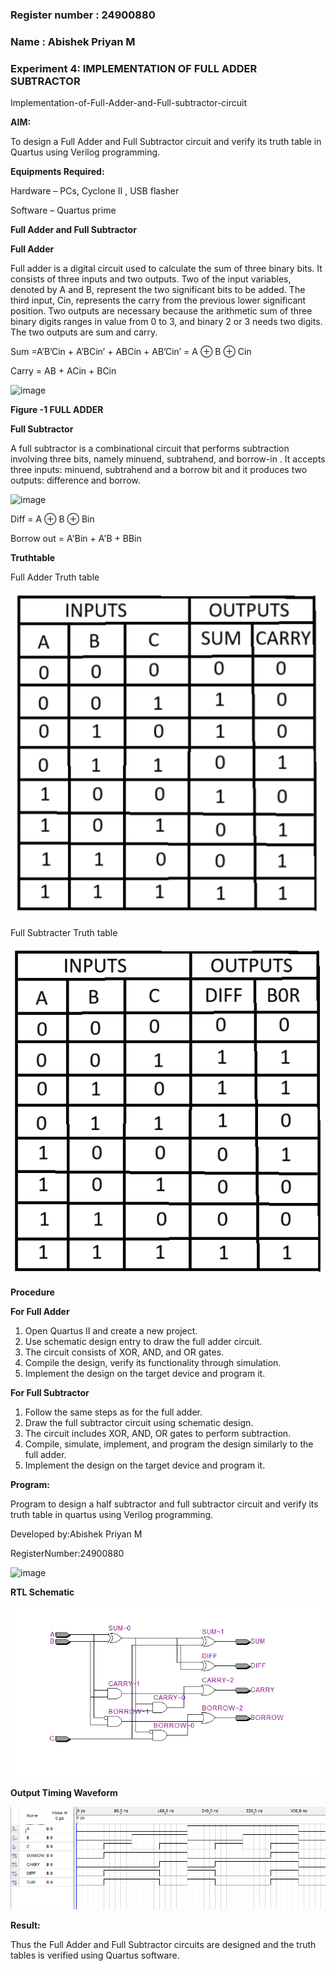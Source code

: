 ### Register number : 24900880
### Name : Abishek Priyan M
### Experiment 4: IMPLEMENTATION OF FULL ADDER SUBTRACTOR

Implementation-of-Full-Adder-and-Full-subtractor-circuit

**AIM:**

To design a Full Adder and Full Subtractor circuit and verify its truth table in Quartus using Verilog programming.

**Equipments Required:**

Hardware – PCs, Cyclone II , USB flasher

Software – Quartus prime

**Full Adder and Full Subtractor**

**Full Adder**

Full adder is a digital circuit used to calculate the sum of three binary bits. It consists of three inputs and two outputs. Two of the input variables, denoted by A and B, represent the two significant bits to be added. The third input, Cin, represents the carry from the previous lower significant position. Two outputs are necessary because the arithmetic sum of three binary digits ranges in value from 0 to 3, and binary 2 or 3 needs two digits. The two outputs are sum and carry.

Sum =A’B’Cin + A’BCin’ + ABCin + AB’Cin’ = A ⊕ B ⊕ Cin 

Carry = AB + ACin + BCin

![image](https://github.com/naavaneetha/FULL_ADDER_SUBTRACTOR/assets/154305477/0f30ba51-5ffb-4198-845f-18e054f675e7)

**Figure -1 FULL ADDER**

**Full Subtractor**

A full subtractor is a combinational circuit that performs subtraction involving three bits, namely minuend, subtrahend, and borrow-in . It accepts three inputs: minuend, subtrahend and a borrow bit and it produces two outputs: difference and borrow.

![image](https://github.com/naavaneetha/FULL_ADDER_SUBTRACTOR/assets/154305477/02b24f51-ab51-4304-9ad6-7b81ffc1ead5)

Diff = A ⊕ B ⊕ Bin 

Borrow out = A'Bin + A'B + BBin

**Truthtable**

Full Adder Truth table

![Truth table add](image.png)

Full Subtracter Truth table

![Truth table sub](image-1.png)

**Procedure**

**For Full Adder**

1. Open Quartus II and create a new project. 
2. Use schematic design entry to draw the full adder circuit.
3. The circuit consists of XOR, AND, and OR gates. 
4. Compile the design, verify its functionality through simulation.
5. Implement the design on the target device and program it.

**For Full Subtractor**

1. Follow the same steps as for the full adder.
2. Draw the full subtractor circuit using schematic design.
3. The circuit includes XOR, AND, OR gates to perform subtraction.
4. Compile, simulate, implement, and program the design similarly to the full adder.
5. Implement the design on the target device and program it.
   
**Program:**

Program to design a half subtractor and full subtractor circuit and verify its truth table in quartus using Verilog programming.

 Developed by:Abishek Priyan M
 
 RegisterNumber:24900880


![image](https://github.com/user-attachments/assets/065613f1-cb88-4625-abec-17278e93a347)


**RTL Schematic**

![RTL](image-2.png)

**Output Timing Waveform**

![Timing](image-3.png)

**Result:**

Thus the Full Adder and Full Subtractor circuits are designed and the truth tables is verified using Quartus software.



